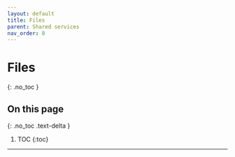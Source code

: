 ```yaml
---
layout: default
title: Files
parent: Shared services
nav_order: 8
---
```


# Files
{: .no_toc }

## On this page
{: .no_toc .text-delta }

1. TOC
{:toc}

---
